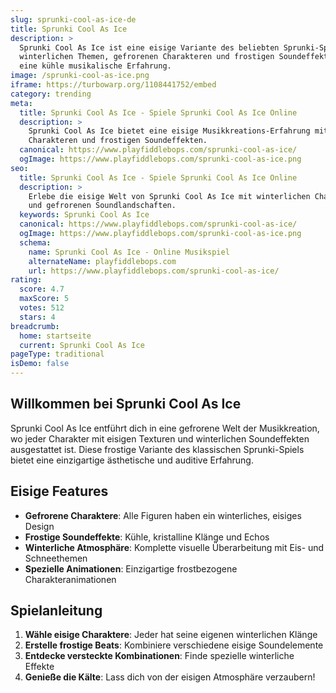 ```yaml
---
slug: sprunki-cool-as-ice-de
title: Sprunki Cool As Ice
description: >
  Sprunki Cool As Ice ist eine eisige Variante des beliebten Sprunki-Spiels mit
  winterlichen Themen, gefrorenen Charakteren und frostigen Soundeffekten für
  eine kühle musikalische Erfahrung.
image: /sprunki-cool-as-ice.png
iframe: https://turbowarp.org/1108441752/embed
category: trending
meta:
  title: Sprunki Cool As Ice - Spiele Sprunki Cool As Ice Online
  description: >
    Sprunki Cool As Ice bietet eine eisige Musikkreations-Erfahrung mit winterlichen
    Charakteren und frostigen Soundeffekten.
  canonical: https://www.playfiddlebops.com/sprunki-cool-as-ice/
  ogImage: https://www.playfiddlebops.com/sprunki-cool-as-ice.png
seo:
  title: Sprunki Cool As Ice - Spiele Sprunki Cool As Ice Online
  description: >
    Erlebe die eisige Welt von Sprunki Cool As Ice mit winterlichen Charakteren
    und gefrorenen Soundlandschaften.
  keywords: Sprunki Cool As Ice
  canonical: https://www.playfiddlebops.com/sprunki-cool-as-ice/
  ogImage: https://www.playfiddlebops.com/sprunki-cool-as-ice.png
  schema:
    name: Sprunki Cool As Ice - Online Musikspiel
    alternateName: playfiddlebops.com
    url: https://www.playfiddlebops.com/sprunki-cool-as-ice/
rating:
  score: 4.7
  maxScore: 5
  votes: 512
  stars: 4
breadcrumb:
  home: startseite
  current: Sprunki Cool As Ice
pageType: traditional
isDemo: false
---
```


## Willkommen bei Sprunki Cool As Ice

Sprunki Cool As Ice entführt dich in eine gefrorene Welt der Musikkreation, wo jeder Charakter mit eisigen Texturen und winterlichen Soundeffekten ausgestattet ist. Diese frostige Variante des klassischen Sprunki-Spiels bietet eine einzigartige ästhetische und auditive Erfahrung.

## Eisige Features

- **Gefrorene Charaktere**: Alle Figuren haben ein winterliches, eisiges Design
- **Frostige Soundeffekte**: Kühle, kristalline Klänge und Echos
- **Winterliche Atmosphäre**: Komplette visuelle Überarbeitung mit Eis- und Schneethemen
- **Spezielle Animationen**: Einzigartige frostbezogene Charakteranimationen

## Spielanleitung

1. **Wähle eisige Charaktere**: Jeder hat seine eigenen winterlichen Klänge
2. **Erstelle frostige Beats**: Kombiniere verschiedene eisige Soundelemente
3. **Entdecke versteckte Kombinationen**: Finde spezielle winterliche Effekte
4. **Genieße die Kälte**: Lass dich von der eisigen Atmosphäre verzaubern!